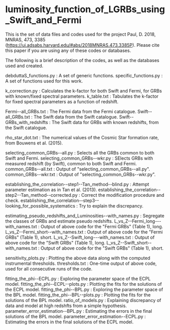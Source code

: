 # luminosity_function_of_LGRBs_using_Swift_and_Fermi
This is the set of data files and codes used for the project Paul, D. 2018, MNRAS, 473, 3385 (https://ui.adsabs.harvard.edu/#abs/2018MNRAS.473.3385P). Please cite this paper if you are using any of these codes or databases.

The following is a brief description of the codes, as well as the databases used and created.


debduttaS_functions.py        : A set of generic functions.
specific_functions.py         : A set of functions used for this work.

k_correction.py               : Calculates the k-factor for both Swift and Fermi, for GRBs with known/fixed spectral parameters.
k_table.txt                   : Tabulates the k-factor for fixed spectral parameters as a function of redshift.

Fermi--all_GRBs.txt           : The Fermi data from the Fermi catalogue.
Swift--all_GRBs.txt           : The Swift data from the Swift catalogue.
Swift--GRBs_with_redshifts    : The Swift data for GRBs with known redshifts, from the Swift catalogue.

rho_star_dot.txt              : The numerical values of the Cosmic Star formation rate, from Bouwens et al. (2015).

selecting_common_GRBs--all.py : Selects all the GRBs common to both Swift and Fermi.
selecting_common_GRBs--wkr.py : SElects GRBs with measured redshift (by Swift), common to both Swift and Fermi.
common_GRBs--all.txt          : Output of "selecting_common_GRBs--all.py".
common_GRBs--wkr.txt          : Output of "selecting_common_GRBs--wkr.py".

establishing_the_correlation--step1--Tan_method--blind.py             : Attempt parameter estimation as in Tan et al. (2013).
establishing_the_correlation--step2--Tan_method--corrected.py         : Correct the modification procedure and check.
establishing_the_correlation--step3--looking_for_possible_systematics : Try to explain the discrepancy.

estimating_pseudo_redshifts_and_Luminosities--with_names.py : Segregate the classes of GRBs and estimate pseudo redshifts.
L_vs_Z--Fermi_long---with_names.txt                         : Output of above code for the "Fermi GRBs" (Table 1), long.
L_vs_Z--Fermi_short--with_names.txt                         : Output of above code for the "Fermi GRBs" (Table 1), short.
L_vs_Z--Swift_long---with_names.txt                         : Output of above code for the "Swift GRBs" (Table 1), long.
L_vs_Z--Swift_short--with_names.txt                         : Output of above code for the "Swift GRBs" (Table 1), short.

sensitivity_plots.py          : Plotting the above data along with the computed instrumental thresholds.
thresholds.txt                : One-time output of above code, used for all consecutive runs of the code.

fitting_the_phi--ECPL.py          : Exploring the parameter space of the ECPL model.
fitting_the_phi--ECPL--plots.py     : Plotting the fits for the solutions of the ECPL model.
fitting_the_phi--BPL.py             : Exploring the parameter space of the BPL model.
fitting_the_phi--BPL--plots.py      : Plotting the fits for the solutions of the BPL model.
ratio_of_models.py                  : Explaining discrepancy of data and model at high redshfts from a simple hypothesis.
parameter_error_estimation--BPL.py  : Estimating the errors in the final solutions of the BPL model.
parameter_error_estimation--ECPL.py : Estimating the errors in the final solutions of the ECPL model.

